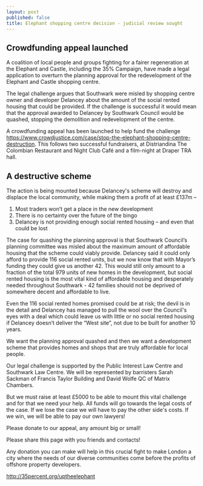 ```yaml
---
layout: post
published: false
title: Elephant shopping centre decision - judicial review sought
---
```

## Crowdfunding appeal launched

A coalition of local people and groups fighting for a fairer regeneration at the Elephant and Castle, including the 35% Campaign, have made a legal application to overturn the planning approval for the redevelopment of the Elephant and Castle shopping centre.

The legal challenge argues that Southwark were misled by shopping centre owner and developer Delancey about the amount of the social rented housing that could be provided.  If the challenge is successful it would mean that the approval awarded to Delancey by Southwark Council would be quashed, stopping the demolition and redevelopment of the centre.

A crowdfunding appeal has been launched to help fund the challenge https://www.crowdjustice.com/case/stop-the-elephant-shopping-centre-destruction.  This follows two successful fundraisers, at Distriandina The Colombian Restaurant and Night Club Café and a film-night at Draper TRA hall.

## A destructive scheme

The action is being mounted because Delancey's scheme will destroy and displace the local community, while making them a profit of at least £137m – 

1. Most traders won’t get a place in the new development
1. There is no certainty over the future of the bingo 
1. Delancey is not providing enough social rented housing – and even that could be lost			

The case for quashing the planning approval is that Southwark Council’s planning committee was misled about the maximum amount of affordable housing that the scheme could viably provide.  Delancey said it could only afford to provide 116 social rented units, but we now know that with Mayor’s funding they could give us another 42. This would still only amount to a fraction of the total 979 units of new homes in the development, but social rented housing is the most vital kind of affordable housing and desperately needed throughout Southwark - 42 families should not be deprived of somewhere decent and affordable to live.

Even the 116 social rented homes promised could be at risk; the devil is in the detail and Delancey has managed to pull the wool over the Council's eyes with a deal which could leave us with little or no social rented housing if Delancey doesn’t deliver the “West site”, not due to be built for another 10 years.

We want the planning approval quashed and then we want a development scheme that provides homes and shops that are truly affordable for local people.

Our legal challenge is supported by the Public Interest Law Centre and Southwark Law Centre.  We will be represented by barristers Sarah Sackman of Francis Taylor Building and David Wolfe QC of Matrix Chambers.

But we must raise at least £5000 to be able to mount this vital challenge and for that we need your help. All funds will go towards the legal costs of the case. If we lose the case we will have to pay the other side's costs. If we win, we will be able to pay our own lawyers!

Please donate to our appeal, any amount big or small!

Please share this page with you friends and contacts!

Any donation you can make will help in this crucial fight to make London a city where the needs of our diverse communities come before the profits of offshore property developers.

http://35percent.org/uptheelephant
